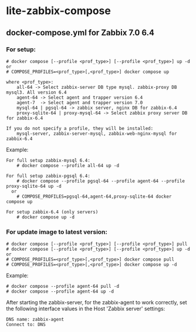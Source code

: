 # lite-zabbix-compose
## docker-compose.yml for Zabbix 7.0 6.4

### For setup:

    # docker compose [--profile <prof_type>] [--profile <prof_type>] up -d
    or
    # COMPOSE_PROFILES=<prof_type>[,<prof_type>] docker compose up

    where <prof_type>:
        all-64 -> Select zabbix-server DB type mysql. zabbix-proxy DB mysql3. All version 6.4
        agent-64 -> Select agent and trapper version 6.4
        agent-7  -> Select agent and trapper version 7.0
        mysql-64 | pgsql-64 -> zabbix server, nginx DB for zabbix-6.4
        proxy-sqlite-64 | proxy-mysql-64 -> Select zabbix proxy server DB for zabbix-6.4

    If you do not specify a profile, they will be installed:
        mysql-server, zabbix-server-mysql, zabbix-web-nginx-mysql for zabbix-6.4

Example:

    For full setup zabbix-mysql 6.4:
        # docker compose --profile all-64 up -d

    For full setup zabbix-pgsql 6.4:
        # docker compose --profile pgsql-64 --profile agent-64 --profile proxy-sqlite-64 up -d
      or
        # COMPOSE_PROFILES=pgsql-64,agent-64,proxy-sqlite-64 docker compose up

    For setup zabbix-6.4 (only servers)
        # docker compose up -d

### For update image to latest version:

    # docker compose [--profile <prof_type>] [--profile <prof_type>] pull
    # docker compose [--profile <prof_type>] [--profile <prof_type>] up -d
    or
    # COMPOSE_PROFILES=<prof_type>[,<prof_type>] docker compose pull
    # COMPOSE_PROFILES=<prof_type>[,<prof_type>] docker compose up -d

Example:

    # docker compose --profile agent-64 pull -d
    # docker compose --profile agent-64 up -d

After starting the zabbix-server, for the zabbix-agent to work correctly, set the following interface values in the Host 'Zabbix server' settings:

    DNS name: zabbix-agent
    Connect to: DNS
